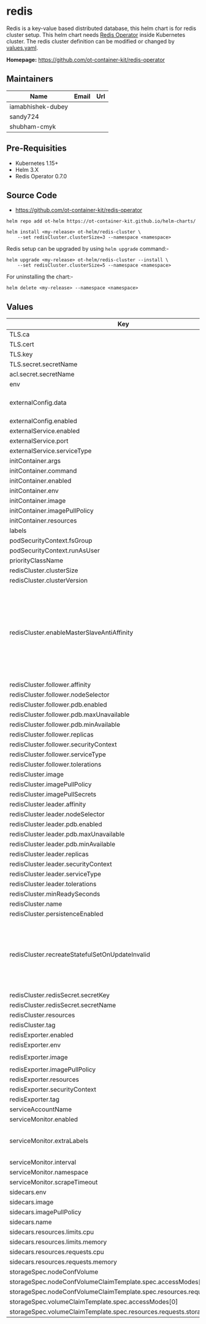 # redis

Redis is a key-value based distributed database, this helm chart is for redis cluster setup. This helm chart needs [Redis Operator](../redis-operator) inside Kubernetes cluster. The redis cluster definition can be modified or changed by [values.yaml](./values.yaml).

**Homepage:** <https://github.com/ot-container-kit/redis-operator>

## Maintainers

| Name | Email | Url |
| ---- | ------ | --- |
| iamabhishek-dubey |  |  |
| sandy724 |  |  |
| shubham-cmyk |  |  |

## Pre-Requisities

- Kubernetes 1.15+
- Helm 3.X
- Redis Operator 0.7.0

## Source Code

* <https://github.com/ot-container-kit/redis-operator>

```shell
helm repo add ot-helm https://ot-container-kit.github.io/helm-charts/

helm install <my-release> ot-helm/redis-cluster \
    --set redisCluster.clusterSize=3 --namespace <namespace>
```

Redis setup can be upgraded by using `helm upgrade` command:-

```shell
helm upgrade <my-release> ot-helm/redis-cluster --install \
    --set redisCluster.clusterSize=5 --namespace <namespace>
```

For uninstalling the chart:-

```shell
helm delete <my-release> --namespace <namespace>
```

## Values

| Key | Type | Default | Description |
|-----|------|---------|-------------|
| TLS.ca | string | `"ca.key"` |  |
| TLS.cert | string | `"tls.crt"` |  |
| TLS.key | string | `"tls.key"` |  |
| TLS.secret.secretName | string | `""` |  |
| acl.secret.secretName | string | `""` |  |
| env | list | `[]` |  |
| externalConfig.data | string | `"tcp-keepalive 400\nslowlog-max-len 158\nstream-node-max-bytes 2048\n"` |  |
| externalConfig.enabled | bool | `false` |  |
| externalService.enabled | bool | `false` |  |
| externalService.port | int | `6379` |  |
| externalService.serviceType | string | `"LoadBalancer"` |  |
| initContainer.args | list | `[]` |  |
| initContainer.command | list | `[]` |  |
| initContainer.enabled | bool | `false` |  |
| initContainer.env | list | `[]` |  |
| initContainer.image | string | `""` |  |
| initContainer.imagePullPolicy | string | `"IfNotPresent"` |  |
| initContainer.resources | object | `{}` |  |
| labels | object | `{}` |  |
| podSecurityContext.fsGroup | int | `1000` |  |
| podSecurityContext.runAsUser | int | `1000` |  |
| priorityClassName | string | `""` |  |
| redisCluster.clusterSize | int | `3` |  |
| redisCluster.clusterVersion | string | `"v7"` |  |
| redisCluster.enableMasterSlaveAntiAffinity | bool | `false` | Enable pod anti-affinity between leader and follower pods by adding the appropriate label. Notice that this requires the operator to have its mutating webhook enabled, otherwise it will only add an annotation to the RedisCluster CR. Default is false. |
| redisCluster.follower.affinity | string | `nil` |  |
| redisCluster.follower.nodeSelector | string | `nil` |  |
| redisCluster.follower.pdb.enabled | bool | `false` |  |
| redisCluster.follower.pdb.maxUnavailable | int | `1` |  |
| redisCluster.follower.pdb.minAvailable | int | `1` |  |
| redisCluster.follower.replicas | int | `3` |  |
| redisCluster.follower.securityContext | object | `{}` |  |
| redisCluster.follower.serviceType | string | `"ClusterIP"` |  |
| redisCluster.follower.tolerations | list | `[]` |  |
| redisCluster.image | string | `"quay.io/opstree/redis"` |  |
| redisCluster.imagePullPolicy | string | `"IfNotPresent"` |  |
| redisCluster.imagePullSecrets | object | `{}` |  |
| redisCluster.leader.affinity | object | `{}` |  |
| redisCluster.leader.nodeSelector | string | `nil` |  |
| redisCluster.leader.pdb.enabled | bool | `false` |  |
| redisCluster.leader.pdb.maxUnavailable | int | `1` |  |
| redisCluster.leader.pdb.minAvailable | int | `1` |  |
| redisCluster.leader.replicas | int | `3` |  |
| redisCluster.leader.securityContext | object | `{}` |  |
| redisCluster.leader.serviceType | string | `"ClusterIP"` |  |
| redisCluster.leader.tolerations | list | `[]` |  |
| redisCluster.minReadySeconds | int | `0` |  |
| redisCluster.name | string | `""` |  |
| redisCluster.persistenceEnabled | bool | `true` |  |
| redisCluster.recreateStatefulSetOnUpdateInvalid | bool | `false` | Some fields of statefulset are immutable, such as volumeClaimTemplates. When set to true, the operator will delete the statefulset and recreate it. Default is false. |
| redisCluster.redisSecret.secretKey | string | `""` |  |
| redisCluster.redisSecret.secretName | string | `""` |  |
| redisCluster.resources | object | `{}` |  |
| redisCluster.tag | string | `"v7.0.15"` |  |
| redisExporter.enabled | bool | `false` |  |
| redisExporter.env | list | `[]` |  |
| redisExporter.image | string | `"quay.io/opstree/redis-exporter"` |  |
| redisExporter.imagePullPolicy | string | `"IfNotPresent"` |  |
| redisExporter.resources | object | `{}` |  |
| redisExporter.securityContext | object | `{}` |  |
| redisExporter.tag | string | `"v1.44.0"` |  |
| serviceAccountName | string | `""` |  |
| serviceMonitor.enabled | bool | `false` |  |
| serviceMonitor.extraLabels | object | `{}` | extraLabels are added to the servicemonitor when enabled set to true |
| serviceMonitor.interval | string | `"30s"` |  |
| serviceMonitor.namespace | string | `"monitoring"` |  |
| serviceMonitor.scrapeTimeout | string | `"10s"` |  |
| sidecars.env | object | `{}` |  |
| sidecars.image | string | `""` |  |
| sidecars.imagePullPolicy | string | `"IfNotPresent"` |  |
| sidecars.name | string | `""` |  |
| sidecars.resources.limits.cpu | string | `"100m"` |  |
| sidecars.resources.limits.memory | string | `"128Mi"` |  |
| sidecars.resources.requests.cpu | string | `"50m"` |  |
| sidecars.resources.requests.memory | string | `"64Mi"` |  |
| storageSpec.nodeConfVolume | bool | `true` |  |
| storageSpec.nodeConfVolumeClaimTemplate.spec.accessModes[0] | string | `"ReadWriteOnce"` |  |
| storageSpec.nodeConfVolumeClaimTemplate.spec.resources.requests.storage | string | `"1Gi"` |  |
| storageSpec.volumeClaimTemplate.spec.accessModes[0] | string | `"ReadWriteOnce"` |  |
| storageSpec.volumeClaimTemplate.spec.resources.requests.storage | string | `"1Gi"` |  |